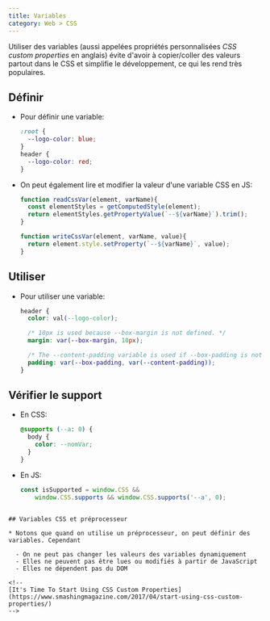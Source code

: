```yaml
---
title: Variables
category: Web > CSS
---
```


Utiliser des variables (aussi appelées propriétés personnalisées *CSS custom properties* en anglais) évite d'avoir à copier/coller des valeurs partout dans le CSS et simplifie le développement, ce qui les rend très populaires.

## Définir

* Pour définir une variable:

  ``` css
  :root {
    --logo-color: blue;
  }
  header {
    --logo-color: red;
  }
  ```

* On peut également lire et modifier la valeur d'une variable CSS en JS:

  ``` js
  function readCssVar(element, varName){
    const elementStyles = getComputedStyle(element);
    return elementStyles.getPropertyValue(`--${varName}`).trim();
  }

  function writeCssVar(element, varName, value){
    return element.style.setProperty(`--${varName}`, value);
  }
  ```

## Utiliser

* Pour utiliser une variable:

  ``` css
  header {
    color: val(--logo-color);

    /* 10px is used because --box-margin is not defined. */
    margin: var(--box-margin, 10px);

    /* The --content-padding variable is used if --box-padding is not defined. */
    padding: var(--box-padding, var(--content-padding));
  }
  ```

## Vérifier le support

* En CSS:

  ``` css
  @supports (--a: 0) {
    body {
      color: --nomVar;
    }
  }
  ```

* En JS:

  ``` js
  const isSupported = window.CSS &&
      window.CSS.supports && window.CSS.supports('--a', 0);
```

## Variables CSS et préprocesseur

* Notons que quand on utilise un préprocesseur, on peut définir des variables. Cependant

  - On ne peut pas changer les valeurs des variables dynamiquement
  - Elles ne peuvent pas être lues ou modifiés à partir de JavaScript
  - Elles ne dépendent pas du DOM

<!--
[It's Time To Start Using CSS Custom Properties](https://www.smashingmagazine.com/2017/04/start-using-css-custom-properties/)
-->